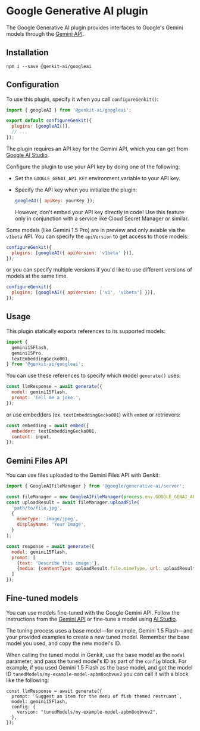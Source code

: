 # Google Generative AI plugin

The Google Generative AI plugin provides interfaces to Google's Gemini models
through the [Gemini API](https://ai.google.dev/docs/gemini_api_overview).

## Installation

```posix-terminal
npm i --save @genkit-ai/googleai
```

## Configuration

To use this plugin, specify it when you call `configureGenkit()`:

```js
import { googleAI } from '@genkit-ai/googleai';

export default configureGenkit({
  plugins: [googleAI()],
  // ...
});
```

The plugin requires an API key for the Gemini API, which you can get from
[Google AI Studio](https://aistudio.google.com/app/apikey).

Configure the plugin to use your API key by doing one of the following:

- Set the `GOOGLE_GENAI_API_KEY` environment variable to your API key.

- Specify the API key when you initialize the plugin:

  ```js
  googleAI({ apiKey: yourKey });
  ```

  However, don't embed your API key directly in code! Use this feature only
  in conjunction with a service like Cloud Secret Manager or similar.

Some models (like Gemini 1.5 Pro) are in preview and only aviable via the
`v1beta` API. You can specify the `apiVersion` to get access to those models:

```js
configureGenkit({
  plugins: [googleAI({ apiVersion: 'v1beta' })],
});
```

or you can specify multiple versions if you'd like to use different versions of
models at the same time.

```js
configureGenkit({
  plugins: [googleAI({ apiVersion: ['v1', 'v1beta'] })],
});
```

## Usage

This plugin statically exports references to its supported models:

```js
import {
  gemini15Flash,
  gemini15Pro,
  textEmbeddingGecko001,
} from '@genkit-ai/googleai';
```

You can use these references to specify which model `generate()` uses:

```js
const llmResponse = await generate({
  model: gemini15Flash,
  prompt: 'Tell me a joke.',
});
```

or use embedders (ex. `textEmbeddingGecko001`) with `embed` or retrievers:

```js
const embedding = await embed({
  embedder: textEmbeddingGecko001,
  content: input,
});
```

## Gemini Files API

You can use files uploaded to the Gemini Files API with Genkit:

```js
import { GoogleAIFileManager } from '@google/generative-ai/server';

const fileManager = new GoogleAIFileManager(process.env.GOOGLE_GENAI_API_KEY);
const uploadResult = await fileManager.uploadFile(
  'path/to/file.jpg',
  {
    mimeType: 'image/jpeg',
    displayName: 'Your Image',
  }
);

const response = await generate({
  model: gemini15Flash,
  prompt: [
    {text: 'Describe this image:'},
    {media: {contentType: uploadResult.file.mimeType, url: uploadResult.file.uri}}
  ]
});
```

## Fine-tuned models

You can use models fine-tuned with the Google Gemini API.  Follow the instructions from the [Gemini API](https://ai.google.dev/gemini-api/docs/model-tuning/tutorial?lang=python) or fine-tune a model using [AI Studio](https://aistudio.corp.google.com/app/tune).

The tuning process uses a base model&mdash;for example, Gemini 1.5 Flash&mdash;and your provided examples to create a new tuned model.  Remember the base model you used, and copy the new model's ID.

When calling the tuned model in Genkit, use the base model as the `model` parameter, and pass the tuned model's ID as part of the `config` block. For example, if you used Gemini 1.5 Flash as the base model, and got the model ID `tunedModels/my-example-model-apbm8oqbvuv2` you can call it with a block like the following:

```
const llmResponse = await generate({
  prompt: `Suggest an item for the menu of fish themed restruant`,
  model: gemini15Flash,
  config: {
    version: "tunedModels/my-example-model-apbm8oqbvuv2",
  },
});
```